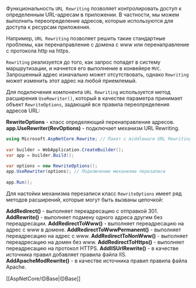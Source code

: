 Функциональность `URL Rewriting` позволяет контролировать доступ к определенным URL-адресам в приложении. В частности, мы можем выполнить переопределение адресов, которые используются для доступа к ресурсам приложения. 

Например, `URL Rewriting` позволяет решить такие стандартные проблемы, как перенаправление с домена с www или перенаправление с протокола http на https.

`Rewriting` реализуется до того, как запрос попадет в систему маршрутизации, и начнется его выполнение в конвейере `MVC`. Запрошенный адрес изначально может отсутствовать, однако `Rewriting` может изменить этот адрес на любой приемлемый.

Для подключения компонента `URL Rewriting` используется метод расширения `UseRewriter()`, который в качестве параметра принимает объект `RewriteOptions`, задающий все правила переопределения адресов URL:

**RewriteOptions** - класс определяющий перенаправление адресов.
**app.UseRewriter(RevOptions)** - подключает механизм URL Rewriting.

```c#
using Microsoft.AspNetCore.Rewrite; // Пакет с middleware URL Rewriting
 
var builder = WebApplication.CreateBuilder();
var app = builder.Build();
 
var options = new RewriteOptions();
app.UseRewriter(options); // Подключение механизма перезаписи
 
app.Run();
```

Для настойки механизма перезаписи класс `RewriteOptions` имеет ряд методов расширений, которые могут быть вызваны цепочкой:

**AddRedirect()** - выполняет переадресацию с отправкой 301.
**AddRewrite()** - выполняет подмену одного адреса другим без переадресации.
**AddRedirectToWww()** - выполняет переадресацию на адрес с www в домене.
**AddRedirectToWwwPermanent()** - выполняет переадресацию на адрес с www.
**AddRedirectToNonWww()** - выполняет переадресацию на домен без www.
**AddRedirectToHttps()** - выполняет переадресацию на протокол HTTPS.
**AddIISUrlRewrite()** - в качестве источника правил добавляет правила файла IIS.
**AddApacheModRewrite()** - в качестве источника правил правила файла Apache.

[[AspNetCore/🟡Base|🟡Base]]
